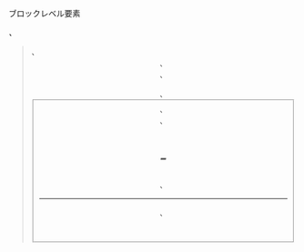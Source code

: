 ブロックレベル要素
<address>、<blockquote>、<center>、<div>、<dl>、<fieldset>、<form>、<h1>-<h6>、
<hr>、<noframes>、<noscript>、<ol>、<p>、<pre>、<table>、<ul>

インライン要素
<a>、<abbr>、<acronym>、<b>、<basefont>、<bdo>、<big>、<br>、<cite>、<code>、<dfn>、
<em>、<font>、<i>、<img>、<input>、<kbd>、<label>、<q>、<s>、<samp>、<select>、
<small>、<span>、<strike>、<strong>、<sub>、<sup>、<textarea>、<tt>、<u>、<var>